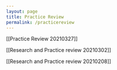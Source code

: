 ```yaml
---
layout: page
title: Practice Review
permalink: /practicereview
---
```

[[Practice Review 20210327]]

[[Research and Practice review 20210302]] 


[[Research and Practice review 20210208]]


